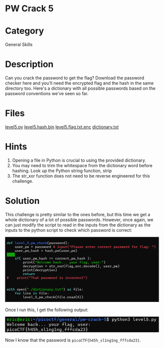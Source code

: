 # PW Crack 5
# Category
General Skills
# Description
Can you crack the password to get the flag?
Download the password checker here and you'll need the encrypted flag and the hash in the same directory too. Here's a dictionary with all possible passwords based on the password conventions we've seen so far.
# Files
[level5.py](level5.py)
[level5.hash.bin](level5.hash.bin)
[level5.flag.txt.enc](level5.flag.txt.enc)
[dictionary.txt](dictionary.txt)
# Hints
1. Opening a file in Python is crucial to using the provided dictionary.
2. You may need to trim the whitespace from the dictionary word before hashing. Look up the Python string function, strip
3. The str_xor function does not need to be reverse engineered for this challenge.
# Solution
This challenge is pretty similar to the ones before, but this time we get a whole dictionary of a lot of possible passwords. However, once again, we can just modify the script to read in the inputs from the dictionary as the inputs to the python script to check which password is correct:

![alt text](image.png)

Once I run this, I get the following output:

![alt text](image-1.png)

Now I know that the password is `picoCTF{h45h_sl1ng1ng_fffcda23}`.